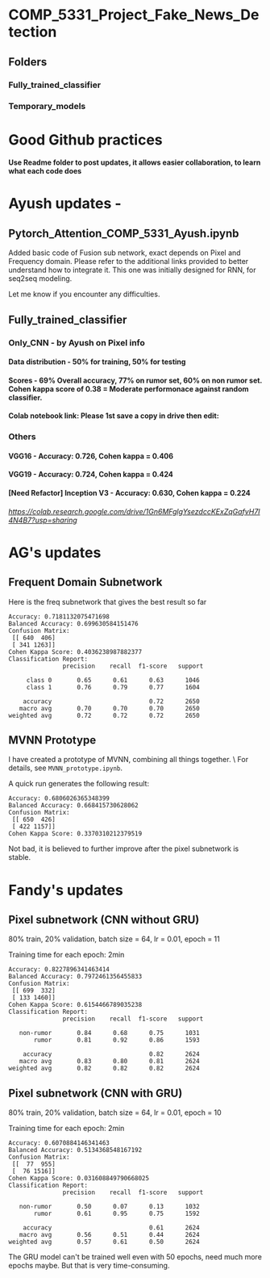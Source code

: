 # COMP_5331_Project_Fake_News_Detection

## Folders

### Fully_trained_classifier

### Temporary_models

# Good Github practices 

#### Use Readme folder to post updates, it allows easier collaboration, to learn what each code does

# Ayush updates -

## Pytorch_Attention_COMP_5331_Ayush.ipynb

Added basic code of Fusion sub network, exact depends on Pixel and Frequency domain. Please refer to the additional links provided to better understand how to integrate it. This one was initially designed for RNN, for seq2seq modeling.

Let me know if you encounter any difficulties.

## Fully_trained_classifier

### Only_CNN - by Ayush on Pixel info
#### Data distribution - 50% for training, 50% for testing
#### Scores - 69% Overall accuracy, 77% on rumor set, 60% on non rumor set. Cohen kappa score of 0.38 = Moderate performonace against random classifier.
#### Colab notebook link: Please 1st save a copy in drive then edit:

### Others
#### VGG16 - Accuracy: 0.726, Cohen kappa = 0.406
#### VGG19 - Accuracy: 0.724, Cohen kappa = 0.424
#### [Need Refactor] Inception V3 - Accuracy: 0.630, Cohen kappa = 0.224

###### https://colab.research.google.com/drive/1Gn6MFglgYsezdccKExZqGafvH7I4N4B7?usp=sharing

# AG's updates

## Frequent Domain Subnetwork

Here is the freq subnetwork that gives the best result so far

```
Accuracy: 0.7181132075471698
Balanced Accuracy: 0.699630584151476
Confusion Matrix:
 [[ 640  406]
 [ 341 1263]]
Cohen Kappa Score: 0.4036238987882377
Classification Report:
               precision    recall  f1-score   support

     class 0       0.65      0.61      0.63      1046
     class 1       0.76      0.79      0.77      1604

    accuracy                           0.72      2650
   macro avg       0.70      0.70      0.70      2650
weighted avg       0.72      0.72      0.72      2650
```

## MVNN Prototype

I have created a prototype of MVNN, combining all things together. \\
For details, see `MVNN_prototype.ipynb`.

A quick run generates the following result:

```
Accuracy: 0.6806026365348399
Balanced Accuracy: 0.668415730628062
Confusion Matrix:
 [[ 650  426]
 [ 422 1157]]
Cohen Kappa Score: 0.3370310212379519
```

Not bad, it is believed to further improve after the pixel subnetwork is stable.

# Fandy's updates

## Pixel subnetwork (CNN without GRU)
80% train, 20% validation, batch size = 64, lr = 0.01, epoch = 11

Training time for each epoch: 2min
```
Accuracy: 0.8227896341463414
Balanced Accuracy: 0.7972461356455833
Confusion Matrix:
 [[ 699  332]
 [ 133 1460]]
Cohen Kappa Score: 0.6154466789035238
Classification Report:
               precision    recall  f1-score   support

   non-rumor       0.84      0.68      0.75      1031
       rumor       0.81      0.92      0.86      1593

    accuracy                           0.82      2624
   macro avg       0.83      0.80      0.81      2624
weighted avg       0.82      0.82      0.82      2624
```

## Pixel subnetwork (CNN with GRU)
80% train, 20% validation, batch size = 64, lr = 0.01, epoch = 10 

Training time for each epoch: 2min
```
Accuracy: 0.6070884146341463
Balanced Accuracy: 0.5134368548167192
Confusion Matrix:
 [[  77  955]
 [  76 1516]]
Cohen Kappa Score: 0.031608849790668025
Classification Report:
               precision    recall  f1-score   support

   non-rumor       0.50      0.07      0.13      1032
       rumor       0.61      0.95      0.75      1592

    accuracy                           0.61      2624
   macro avg       0.56      0.51      0.44      2624
weighted avg       0.57      0.61      0.50      2624
```
The GRU model can't be trained well even with 50 epochs, need much more epochs maybe. But that is very time-consuming.

